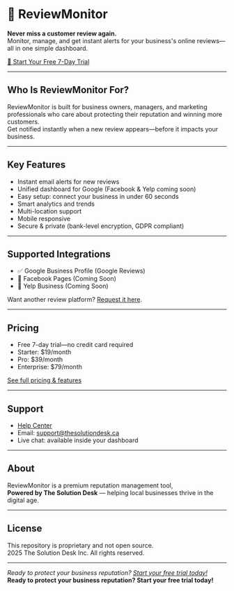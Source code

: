 # 🏪 ReviewMonitor

**Never miss a customer review again.**  
Monitor, manage, and get instant alerts for your business's online reviews—all in one simple dashboard.

[🚀 Start Your Free 7-Day Trial](https://reviewmonitor.thesolutiondesk.ca)

---

## Who Is ReviewMonitor For?

ReviewMonitor is built for business owners, managers, and marketing professionals who care about protecting their reputation and winning more customers.  
Get notified instantly when a new review appears—before it impacts your business.

---

## Key Features

- Instant email alerts for new reviews
- Unified dashboard for Google (Facebook & Yelp coming soon)
- Easy setup: connect your business in under 60 seconds
- Smart analytics and trends
- Multi-location support
- Mobile responsive
- Secure & private (bank-level encryption, GDPR compliant)

---

## Supported Integrations

- ✅ Google Business Profile (Google Reviews)
- 🔄 Facebook Pages (Coming Soon)
- 🔄 Yelp Business (Coming Soon)

Want another review platform? [Request it here](mailto:support@thesolutiondesk.ca).

---

## Pricing

- Free 7-day trial—no credit card required
- Starter: $19/month
- Pro: $39/month
- Enterprise: $79/month

[See full pricing & features](https://reviewmonitor.thesolutiondesk.ca/pricing)

---

## Support

- [Help Center](https://reviewmonitor.thesolutiondesk.ca/help)
- Email: support@thesolutiondesk.ca
- Live chat: available inside your dashboard

---

## About

ReviewMonitor is a premium reputation management tool,  
**Powered by The Solution Desk** — helping local businesses thrive in the digital age.

---

## License

This repository is proprietary and not open source.  
 2025 The Solution Desk Inc. All rights reserved.

---

*Ready to protect your business reputation? [Start your free trial today!](https://reviewmonitor.thesolutiondesk.ca)*
**Ready to protect your business reputation? Start your free trial today!**
